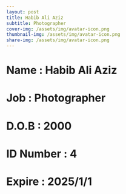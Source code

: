 ```yaml
---
layout: post
title: Habib Ali Aziz
subtitle: Photographer
cover-img: /assets/img/avatar-icon.png
thumbnail-img: /assets/img/avatar-icon.png
share-img: /assets/img/avatar-icon.png
---
```


# Name : Habib Ali Aziz
# Job : Photographer
# D.O.B : 2000
# ID Number : 4
# Expire : 2025/1/1
